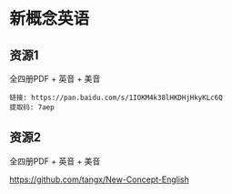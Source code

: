 # 新概念英语


## 资源1 

全四册PDF + 英音 + 美音

```
链接: https://pan.baidu.com/s/1IOKM4k38lHKDHjHkyKLc6Q
提取码: 7aep 
```

## 资源2

全四册PDF + 英音 + 美音

https://github.com/tangx/New-Concept-English

